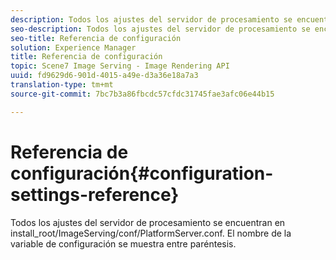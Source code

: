 ```yaml
---
description: Todos los ajustes del servidor de procesamiento se encuentran en install_root/ImageServing/conf/PlatformServer.conf. El nombre de la variable de configuración se muestra entre paréntesis.
seo-description: Todos los ajustes del servidor de procesamiento se encuentran en install_root/ImageServing/conf/PlatformServer.conf. El nombre de la variable de configuración se muestra entre paréntesis.
seo-title: Referencia de configuración
solution: Experience Manager
title: Referencia de configuración
topic: Scene7 Image Serving - Image Rendering API
uuid: fd9629d6-901d-4015-a49e-d3a36e18a7a3
translation-type: tm+mt
source-git-commit: 7bc7b3a86fbcdc57cfdc31745fae3afc06e44b15

---
```



# Referencia de configuración{#configuration-settings-reference}

Todos los ajustes del servidor de procesamiento se encuentran en install_root/ImageServing/conf/PlatformServer.conf. El nombre de la variable de configuración se muestra entre paréntesis.

